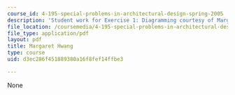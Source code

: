 ```yaml
---
course_id: 4-195-special-problems-in-architectural-design-spring-2005
description: 'Student work for Exercise 1: Diagramming courtesy of Margaret Hwang.'
file_location: /coursemedia/4-195-special-problems-in-architectural-design-spring-2005/d3ec286f451889380a16f8fef14ffbe3_1hwang.pdf
file_type: application/pdf
layout: pdf
title: Margaret Hwang
type: course
uid: d3ec286f451889380a16f8fef14ffbe3

---
```

None